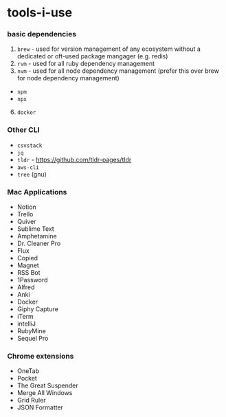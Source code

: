 # tools-i-use

### basic dependencies
1. `brew` - used for version management of any ecosystem without a dedicated or oft-used package mangager (e.g. redis)
2. `rvm`  - used for all ruby dependency management
3. `nvm`  - used for all node dependency management (prefer this over brew for node dependency management)
  * `npm`
  * `npx`
6. `docker`

### Other CLI
* `csvstack`
* `jq`
* `tldr` - https://github.com/tldr-pages/tldr
* `aws-cli`
* `tree` (gnu)

### Mac Applications
* Notion
* Trello
* Quiver
* Sublime Text
* Amphetamine
* Dr. Cleaner Pro
* Flux
* Copied
* Magnet
* RSS Bot
* 1Password
* Alfred
* Anki
* Docker
* Giphy Capture
* iTerm
* intelliJ
* RubyMine
* Sequel Pro

### Chrome extensions
* OneTab
* Pocket
* The Great Suspender
* Merge All Windows
* Grid Ruler
* JSON Formatter
